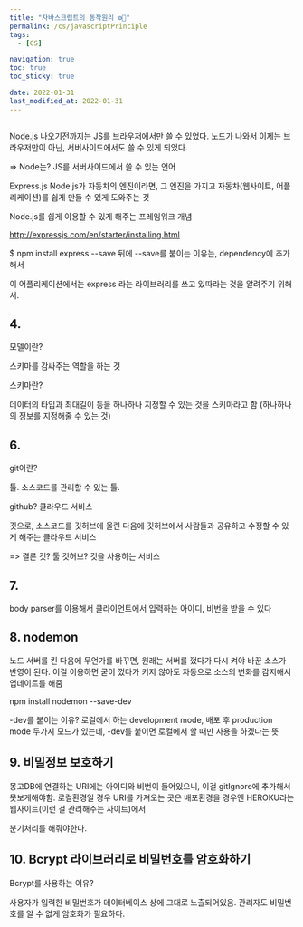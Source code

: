 ```yaml
---
title: "자바스크립트의 동작원리 ⚙️🔩"
permalink: /cs/javascriptPrinciple
tags:
  - [CS]

navigation: true
toc: true
toc_sticky: true

date: 2022-01-31
last_modified_at: 2022-01-31
---
```


![]()

Node.js
나오기전까지는 JS를 브라우저에서만 쓸 수 있었다.
노드가 나와서 이제는 브라우저만이 아닌, 서버사이드에서도 쓸 수 있게 되었다.

=> Node는? JS를 서버사이드에서 쓸 수 있는 언어


Express.js
Node.js가 자동차의 엔진이라면,
그 엔진을 가지고 자동차(웹사이트, 어플리케이션)를 쉽게 만들 수 있게 도와주는 것

Node.js를 쉽게 이용할 수 있게 해주는 프레임워크 개념


http://expressjs.com/en/starter/installing.html

$ npm install express --save
뒤에 --save를 붙이는 이유는,
dependency에 추가해서

이 어플리케이션에서는 express 라는 라이브러리를 쓰고 있따라는 것을 알려주기 위해서.




## 4.

모델이란?

스키마를 감싸주는 역할을 하는 것

스키마란?

데이터의 타입과 최대길이 등을 하나하나 지정할 수 있는 것을 스키마라고 함
(하나하나의 정보를 지정해줄 수 있는 것)


## 6.

git이란?

툴. 소스코드를 관리할 수 있는 툴. 

github?
클라우드 서비스


깃으로, 소스코드를 깃허브에 올린 다음에 깃허브에서 사람들과 공유하고 수정할 수 있게 해주는 클라우드 서비스

=> 결론
깃? 툴
깃허브? 깃을 사용하는 서비스





## 7.

body parser를 이용해서
클라이언트에서 입력하는
아이디, 비번을 받을 수 있다


## 8. nodemon

노드 서버를 킨 다음에 무언가를 바꾸면,
원래는 서버를 껐다가 다시 켜야 바꾼 소스가 반영이 된다.
이걸 이용하면 굳이 껐다가 키지 않아도 자동으로 소스의 변화를 감지해서 업데이트를 해줌

npm install nodemon --save-dev

-dev를 붙이는 이유?
로컬에서 하는 development mode,
배포 후 production mode
두가지 모드가 있는데, -dev를 붙이면
로컬에서 할 때만 사용을 하겠다는 뜻


## 9. 비밀정보 보호하기

몽고DB에 연결하는 URI에는 아이디와 비번이 들어있으니,
이걸 gitIgnore에 추가해서 못보게해야함.
로컬환경일 경우 URI를 가져오는 곳은 
배포환경을 경우엔 HEROKU라는 웹사이트(이런 걸 관리해주는 사이트)에서

분기처리를 해줘야한다.

## 10. Bcrypt 라이브러리로 비밀번호를 암호화하기

Bcrypt를 사용하는 이유?

사용자가 입력한 비밀번호가 데이터베이스 상에 그대로 노출되어있음.
관리자도 비밀번호를 알 수 없게 암호화가 필요하다.